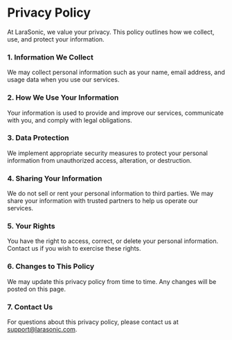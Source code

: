 # Privacy Policy

At LaraSonic, we value your privacy. This policy outlines how we collect, use, and protect your information.

### 1. Information We Collect
We may collect personal information such as your name, email address, and usage data when you use our services.

### 2. How We Use Your Information
Your information is used to provide and improve our services, communicate with you, and comply with legal obligations.

### 3. Data Protection
We implement appropriate security measures to protect your personal information from unauthorized access, alteration, or destruction.

### 4. Sharing Your Information
We do not sell or rent your personal information to third parties. We may share your information with trusted partners to help us operate our services.

### 5. Your Rights
You have the right to access, correct, or delete your personal information. Contact us if you wish to exercise these rights.

### 6. Changes to This Policy
We may update this privacy policy from time to time. Any changes will be posted on this page.

### 7. Contact Us
For questions about this privacy policy, please contact us at support@larasonic.com.
